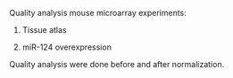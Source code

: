 Quality analysis mouse microarray experiments:

1) Tissue atlas

2) miR-124 overexpression

Quality analysis were done before and after normalization.
